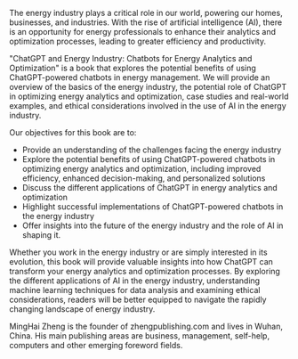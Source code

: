 
The energy industry plays a critical role in our world, powering our homes, businesses, and industries. With the rise of artificial intelligence (AI), there is an opportunity for energy professionals to enhance their analytics and optimization processes, leading to greater efficiency and productivity.

"ChatGPT and Energy Industry: Chatbots for Energy Analytics and Optimization" is a book that explores the potential benefits of using ChatGPT-powered chatbots in energy management. We will provide an overview of the basics of the energy industry, the potential role of ChatGPT in optimizing energy analytics and optimization, case studies and real-world examples, and ethical considerations involved in the use of AI in the energy industry.

Our objectives for this book are to:

* Provide an understanding of the challenges facing the energy industry
* Explore the potential benefits of using ChatGPT-powered chatbots in optimizing energy analytics and optimization, including improved efficiency, enhanced decision-making, and personalized solutions
* Discuss the different applications of ChatGPT in energy analytics and optimization
* Highlight successful implementations of ChatGPT-powered chatbots in the energy industry
* Offer insights into the future of the energy industry and the role of AI in shaping it.

Whether you work in the energy industry or are simply interested in its evolution, this book will provide valuable insights into how ChatGPT can transform your energy analytics and optimization processes. By exploring the different applications of AI in the energy industry, understanding machine learning techniques for data analysis and examining ethical considerations, readers will be better equipped to navigate the rapidly changing landscape of energy industry.

MingHai Zheng is the founder of zhengpublishing.com and lives in Wuhan, China. His main publishing areas are business, management, self-help, computers and other emerging foreword fields.
